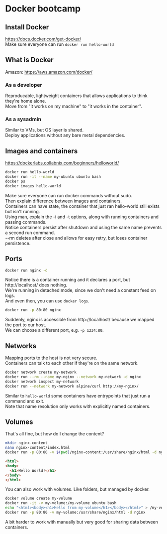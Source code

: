 # Docker bootcamp
## Install Docker
https://docs.docker.com/get-docker/  
Make sure everyone can run `docker run hello-world`

## What is Docker
Amazon: https://aws.amazon.com/docker/  
### As a developer
Reproducable, lightweight containers that allows applications to think they're home alone.  
Move from "it works on my machine" to "it works in the container".  
### As a sysadmin
Similar to VMs, but OS layer is shared.  
Deploy applications without any bare metal dependencies.  

## Images and containers
https://dockerlabs.collabnix.com/beginners/helloworld/  
```bash
docker run hello-world
docker run -it --name my-ubuntu ubuntu bash
docker ps
docker images hello-world
```
Make sure everyone can run docker commands without sudo.  
Then explain difference between images and containers.  
Containers can have state, the container that just ran hello-world still exists but isn't running.  
Using man, explain the -i and -t options, along with running containers and passing commands.  
Notice containers persist after shutdown and using the same name prevents a second run command.  
--rm deletes after close and allows for easy retry, but loses container persistence.  

## Ports
```bash
docker run nginx -d
```
Notice there is a container running and it declares a port, but http://localhost/ does nothing.  
We're running in detached mode, since we don't need a constant feed on logs.  
And even then, you can use `docker logs`.  
```bash
docker run -p 80:80 nginx
```
Suddenly, nginx is accessible from http://localhost/ because we mapped the port to our host.  
We can choose a different port, e.g. `-p 1234:80`.  

## Networks
Mapping ports to the host is not very secure.  
Containers can talk to each other if they're on the same network.  
```bash
docker network create my-network
docker run --rm --name my-nginx --network my-network -d nginx
docker network inspect my-network
docker run --network my-network alpine/curl http://my-nginx/
```
Similar to `hello-world` some containers have entrypoints that just run a command and exit.  
Note that name resolution only works with explicitly named containers.  

## Volumes
That's all fine, but how do I change the content?  
```bash
mkdir nginx-content
nano nginx-content/index.html
docker run -p 80:80 -v $(pwd)/nginx-content:/usr/share/nginx/html -d nginx
```
```html
<html>
<body>
  <h1>Hello World!</h1>
</body>
</html>
```
You can also work with volumes. Like folders, but managed by docker.  
```bash
docker volume create my-volume
docker run -it -v my-volume:/my-volume ubuntu bash
echo "<html><body><h1>Hello from my-volume</h1></body></html>" > /my-volume/index.html
docker run -p 80:80 -v my-volume:/usr/share/nginx/html -d nginx
```
A bit harder to work with manually but very good for sharing data between containers.  
